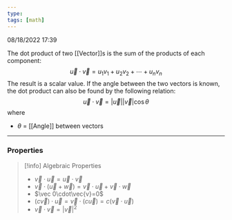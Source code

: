 ```yaml
---
type:
tags: [math]
---
```

08/18/2022 17:39

  

The dot product of two [[Vector]]s is the sum of the products of each component:
$$
\vec{u}\cdot\vec{v}= u_1v_1+u_2v_2+\cdots+u_nv_n
$$
The result is a scalar value. If the angle between the two vectors is known, the dot product can also be found by the following relation:
$$
\vec{u}\cdot\vec{v}=|\vec{u}||\vec{v}|\cos\theta
$$
where
- $\theta$ = [[Angle]] between vectors

---

### Properties

>[!info] Algebraic Properties
> - $\vec{v}\cdot\vec{u}=\vec{u}\cdot\vec{v}$
> - $\vec{v}\cdot(\vec{u}+\vec{w})=\vec{v}\cdot\vec{u}+\vec{v}\cdot\vec{w}$
> - $\vec 0\cdot\vec{v}=0$
> - $(c\vec v)\cdot\vec{u}=\vec{v}\cdot(c\vec{u})=c(\vec{v}\cdot\vec{u})$
> - $\vec{v}\cdot\vec{v}=|\vec v|^2$

